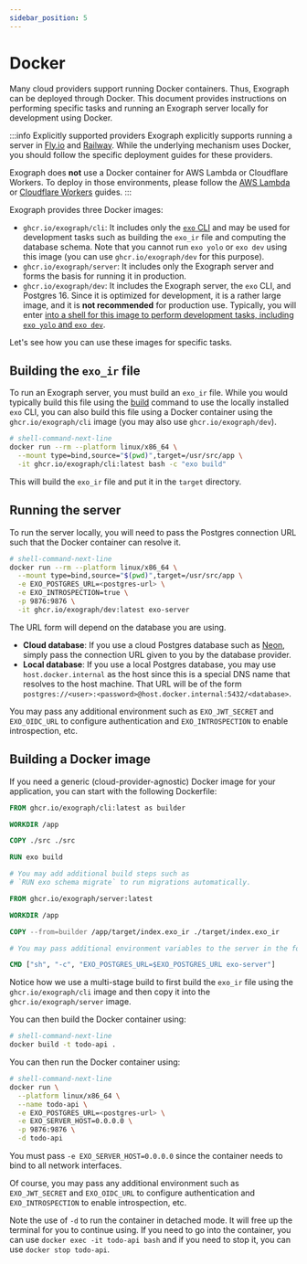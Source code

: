 ```yaml
---
sidebar_position: 5
---
```


# Docker

Many cloud providers support running Docker containers. Thus, Exograph can be deployed through Docker. This document provides instructions on performing specific tasks and running an Exograph server locally for development using Docker.

:::info Explicitly supported providers
Exograph explicitly supports running a server in [Fly.io](../flyio) and [Railway](../railway). While the underlying mechanism uses Docker, you should follow the specific deployment guides for these providers.

Exograph does **not** use a Docker container for AWS Lambda or Cloudflare Workers. To deploy in those environments, please follow the [AWS Lambda](../aws-lambda) or [Cloudflare Workers](../cloudflare-workers) guides.
:::

Exograph provides three Docker images:

- `ghcr.io/exograph/cli`: It includes only the [`exo` CLI](../cli-reference/development) and may be used for development tasks such as building the `exo_ir` file and computing the database schema. Note that you cannot run `exo yolo` or `exo dev` using this image (you can use `ghcr.io/exograph/dev` for this purpose).
- `ghcr.io/exograph/server`: It includes only the Exograph server and forms the basis for running it in production.
- `ghcr.io/exograph/dev`: It includes the Exograph server, the `exo` CLI, and Postgres 16. Since it is optimized for development, it is a rather large image, and it is **not recommended** for production use. Typically, you will enter [into a shell for this image to perform development tasks, including `exo yolo` and `exo dev`](../getting-started/docker).

Let's see how you can use these images for specific tasks.

## Building the `exo_ir` file

To run an Exograph server, you must build an `exo_ir` file. While you would typically build this file using the [build](../cli-reference/development/build.md) command to use the locally installed `exo` CLI, you can also build this file using a Docker container using the `ghcr.io/exograph/cli` image (you may also use `ghcr.io/exograph/dev`).

```sh
# shell-command-next-line
docker run --rm --platform linux/x86_64 \
  --mount type=bind,source="$(pwd)",target=/usr/src/app \
  -it ghcr.io/exograph/cli:latest bash -c "exo build"
```

This will build the `exo_ir` file and put it in the `target` directory.

## Running the server

To run the server locally, you will need to pass the Postgres connection URL such that the Docker container can resolve it.

```sh
# shell-command-next-line
docker run --rm --platform linux/x86_64 \
  --mount type=bind,source="$(pwd)",target=/usr/src/app \
  -e EXO_POSTGRES_URL=<postgres-url> \
  -e EXO_INTROSPECTION=true \
  -p 9876:9876 \
  -it ghcr.io/exograph/dev:latest exo-server
```

The URL form will depend on the database you are using.

- **Cloud database**: If you use a cloud Postgres database such as [Neon](https://neon.tech/), simply pass the connection URL given to you by the database provider.
- **Local database**: If you use a local Postgres database, you may use `host.docker.internal` as the host since this is a special DNS name that resolves to the host machine. That URL will be of the form `postgres://<user>:<password>@host.docker.internal:5432/<database>`.

You may pass any additional environment such as `EXO_JWT_SECRET` and `EXO_OIDC_URL` to configure authentication and `EXO_INTROSPECTION` to enable introspection, etc.

## Building a Docker image

If you need a generic (cloud-provider-agnostic) Docker image for your application, you can start with the following Dockerfile:

```dockerfile
FROM ghcr.io/exograph/cli:latest as builder

WORKDIR /app

COPY ./src ./src

RUN exo build

# You may add additional build steps such as
# `RUN exo schema migrate` to run migrations automatically.

FROM ghcr.io/exograph/server:latest

WORKDIR /app

COPY --from=builder /app/target/index.exo_ir ./target/index.exo_ir

# You may pass additional environment variables to the server in the following line.

CMD ["sh", "-c", "EXO_POSTGRES_URL=$EXO_POSTGRES_URL exo-server"]
```

Notice how we use a multi-stage build to first build the `exo_ir` file using the `ghcr.io/exograph/cli` image and then copy it into the `ghcr.io/exograph/server` image.

You can then build the Docker container using:

```sh
# shell-command-next-line
docker build -t todo-api .
```

You can then run the Docker container using:

```sh
# shell-command-next-line
docker run \
  --platform linux/x86_64 \
  --name todo-api \
  -e EXO_POSTGRES_URL=<postgres-url> \
  -e EXO_SERVER_HOST=0.0.0.0 \
  -p 9876:9876 \
  -d todo-api
```

You must pass `-e EXO_SERVER_HOST=0.0.0.0` since the container needs to bind to all network interfaces.

Of course, you may pass any additional environment such as `EXO_JWT_SECRET` and `EXO_OIDC_URL` to configure authentication and `EXO_INTROSPECTION` to enable introspection, etc.

Note the use of `-d` to run the container in detached mode. It will free up the terminal for you to continue using. If you need to go into the container, you can use `docker exec -it todo-api bash` and if you need to stop it, you can use `docker stop todo-api`.
